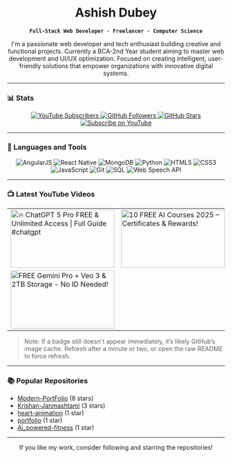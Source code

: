 <div align="center">

# Ashish Dubey

**`Full-Stack Web Developer · Freelancer · Computer Science`**

I'm a passionate web developer and tech enthusiast building creative and functional projects. Currently a BCA-2nd Year student aiming to master web development and UI/UX optimization. Focused on creating intelligent, user-friendly solutions that empower organizations with innovative digital systems.

</div>

---

### 📊 Stats

<div align="center">
  <a href="https://www.youtube.com/@codeash007" target="_blank">
    <img src="./youtube_subscribers_static.png" alt="YouTube Subscribers"/>
  </a>
  <a href="https://github.com/codeash007?tab=followers" target="_blank">
    <img src="./github_followers_static.png" alt="GitHub Followers"/>
  </a>
  <a href="https://github.com/codeash007?tab=repositories&sort=stargazers" target="_blank">
    <img src="./github_stars_static.png" alt="GitHub Stars"/>
  </a>
</div>

<!-- Quick Subscribe button placed near stats for better CTR -->
<div align="center">
  <a href="https://www.youtube.com/@codeash007?sub_confirmation=1" target="_blank">
    <img src="https://img.shields.io/badge/Subscribe-YouTube-red?style=for-the-badge&logo=youtube&logoColor=white" alt="Subscribe on YouTube"/>
  </a>
</div>

---

### 🧰 Languages and Tools

<div align="center">
  <img src="https://img.shields.io/badge/AngularJS-E23237?style=for-the-badge&logo=angularjs&logoColor=white" alt="AngularJS"/>
  <img src="https://img.shields.io/badge/React_Native-20232A?style=for-the-badge&logo=react&logoColor=61DAFB" alt="React Native"/>
  <img src="https://img.shields.io/badge/MongoDB-47A248?style=for-the-badge&logo=mongodb&logoColor=white" alt="MongoDB"/>
  <img src="https://img.shields.io/badge/Python-3776AB?style=for-the-badge&logo=python&logoColor=white" alt="Python"/>
  <img src="https://img.shields.io/badge/HTML5-E34F26?style=for-the-badge&logo=html5&logoColor=white" alt="HTML5"/>
  <img src="https://img.shields.io/badge/CSS3-1572B6?style=for-the-badge&logo=css3&logoColor=white" alt="CSS3"/>
  <img src="https://img.shields.io/badge/JavaScript-F7DF1E?style=for-the-badge&logo=javascript&logoColor=black" alt="JavaScript"/>
  <img src="https://img.shields.io/badge/Git-F05032?style=for-the-badge&logo=git&logoColor=white" alt="Git"/>
  <img src="https://img.shields.io/badge/SQL-4479A1?style=for-the-badge&logo=postgresql&logoColor=white" alt="SQL"/>
  <img src="https://img.shields.io/badge/Web_Speech_API-000000?style=for-the-badge&logo=google-chrome&logoColor=white" alt="Web Speech API"/>
</div>

---

### 📺 Latest YouTube Videos

<div align="center">
  <table>
    <tr>
      <td>
        <a href="https://youtu.be/DpEBWfklM70" target="_blank">
          <img alt="🔥 ChatGPT 5 Pro FREE & Unlimited Access | Full Guide #chatgpt" src="https://drive.google.com/uc?export=view&id=1i2X5p8zYYNK7cbnZv9EzyzvNXugHuHTx" width="240px" height="135px"/>
        </a>
      </td>
      <td>
        <a href="https://youtu.be/VtvG7eUx93w" target="_blank">
          <img alt="10 FREE AI Courses 2025 – Certificates & Rewards!" src="https://drive.google.com/uc?export=view&id=1tvO8L2HblC3kaEWU2Ka8_y1r1jruHOFc" width="240px" height="135px"/>
        </a>
      </td>
      <td>
        <a href="https://youtu.be/5-6VSFqB-TQ" target="_blank">
          <img alt="FREE Bulk AI Image Generator 2025 Google Imagine 4 + ..." src="https://drive.google.com/uc?export=view&id=1UdyjTMPdf2L8HN6nBXDpcNY5yluds51F" width="240px" height="135px"/>
        </a>
      </td>
    </tr>
    <tr>
      <td>
        <a href="https://youtu.be/3SQuAE8WwBw" target="_blank">
          <img alt="FREE Gemini Pro + Veo 3 & 2TB Storage - No ID Needed!" src="https://drive.google.com/uc?export=view&id=1Af8u2fHtuWpCzjkvmwt7hObJt25TfeTx" width="240px" height="135px"/>
        </a>
      </td>
      <td>
        <!-- Add more videos if needed -->
      </td>
      <td></td>
    </tr>
  </table>
</div>

> Note: If a badge still doesn't appear immediately, it’s likely GitHub’s image cache. Refresh after a minute or two, or open the raw README to force refresh.

---

### 📚 Popular Repositories

- [Modern-PortFolio](https://github.com/codeash007/Modern-PortFolio) (8 stars)
- [Krishan-Janmashtami](https://github.com/codeash007/Krishan-Janmashtami) (3 stars)
- [heart-animation](https://github.com/codeash007/heart-animation) (1 star)
- [portfolio](https://github.com/codeash007/portfolio) (1 star)
- [Ai_powered-fitness](https://github.com/codeash007/Ai_powered-fitness) (1 star)

---

<div align="center">
  If you like my work, consider following and starring the repositories!
</div>


